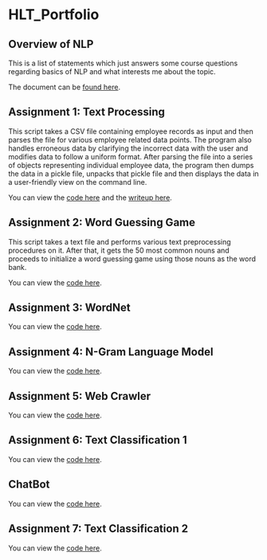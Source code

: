 # HLT_Portfolio

## Overview of NLP

This is a list of statements which just answers some course questions regarding basics of NLP and what interests me about the topic.

The document can be [found here](./Overview%20of%20NLP/Overview_of_NLP.pdf).

## Assignment 1: Text Processing

This script takes a CSV file containing employee records as input and then parses the file for various employee related data points. The program also handles erroneous data by clarifying the incorrect data with the user and modifies data to follow a uniform format. After parsing the file into a series of objects representing individual employee data, the program then dumps the data in a pickle file, unpacks that pickle file and then displays the data in a user-friendly view on the command line.

You can view the [code here](./HW1/HW1_sxr180064.py) and the [writeup here](./HW1/HW1_sxr180064_overview.pdf).

## Assignment 2: Word Guessing Game

This script takes a text file and performs various text preprocessing procedures on it. After that, it gets the 50 most common nouns and proceeds to initialize a word guessing game using those nouns as the word bank.

You can view the [code here](./HW2/HW2_SXR180064.py).

## Assignment 3: WordNet ##

You can view the [code here](./HW3/HW3_SXR180064.py).

## Assignment 4: N-Gram Language Model ##

You can view the [code here](./HW4).

## Assignment 5: Web Crawler ##

You can view the [code here](./HW5/HW5_SXR180064.py).

## Assignment 6: Text Classification 1 ##

You can view the [code here](./HW6/hw6_sxr180064.py).

## ChatBot ##

You can view the [code here](./Chatbot/chatbot.py).

## Assignment 7: Text Classification 2 ##

You can view the [code here](./HW7).
